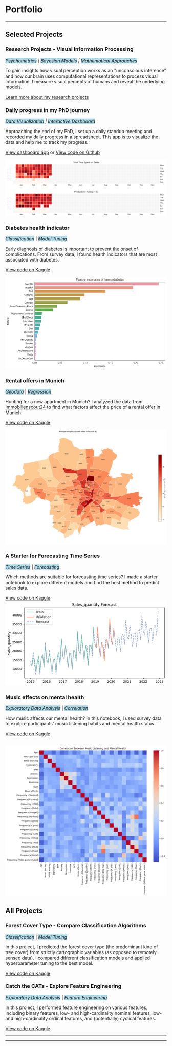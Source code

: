 # Portfolio
---
## Selected Projects 

### Research Projects - Visual Information Processing
*<span style="background-color:lightblue">Psychometrics</span> | 
<span style="background-color:lightblue">Bayesian Models</span> | 
<span style="background-color:lightblue">Mathematical Approaches </span>*

To gain insights how visual perception works as an "unconscious inference" and how our brain uses computational representations to process visual information, I measure visual percepts of humans and reveal the underlying models.

[Learn more about my research projects](/projects/visual-information-processing.md)

### Daily progress in my PhD journey
*<span style="background-color:lightblue">Data Visualization</span> | 
<span style="background-color:lightblue">Interactive Dashboard</span>*

Approaching the end of my PhD, I set up a daily standup meeting and recorded my daily progress in a spreadsheet. This app is to visualize the data and help me to track my progress.

[View dashboard app](https://yannansoda-standup-updates-dashboard-main-5d3sx1.streamlit.app/) or [View code on Github](https://github.com/yannansoda/standup-updates-dashboard)

![](/images/calmap.png)

### Diabetes health indicator
*<span style="background-color:lightblue">Classification</span>* | 
*<span style="background-color:lightblue">Model Tuning</span>*

Early diagnosis of diabetes is important to prevent the onset of complications. From survey data, I found health indicators that are most associated with diabetes.

[View code on Kaggle](https://www.kaggle.com/yannansu/predict-diabetes-with-health-indicators)

![](/images/important-features.png)

### Rental offers in Munich 
*<span style="background-color:lightblue">Geodata</span>* | 
*<span style="background-color:lightblue">Regression</span>* 

Hunting for a new apartment in Munich? I analyzed the data from [Immobilienscout24](https://www.immobilienscout24.de/) to find what factors affect the price of a rental offer in Munich.

[View code on Kaggle](https://www.kaggle.com/yannansu/apartment-rental-offers-munich)

![](/images/avg_unit_rent_muc.png)

### A Starter for Forecasting Time Series
*<span style="background-color:lightblue">Time Series</span>* | 
*<span style="background-color:lightblue">Forecasting</span>*

Which methods are suitable for forecasting time series? I made a starter notebook to explore different models and find the best method to predict sales data.

[View code on Kaggle](https://www.kaggle.com/yannansu/a-starter-for-forecasting-models)
![](/images/sale-quantity-forecast.png)

### Music effects on mental health
*<span style="background-color:lightblue">Exploratory Data Analysis</span>* | 
*<span style="background-color:lightblue">Correlation</span>*

How music affects our mental health? In this notebook, I used survey data to explore participants' music listening habits and mental health status. 

[View code on Kaggle](https://www.kaggle.com/code/yannansu/music-and-mental-health-eda)

![](/images/music-health-corr.png)
---

## All Projects

### Forest Cover Type - Compare Classification Algorithms
*<span style="background-color:lightblue">Classification</span>* | 
*<span style="background-color:lightblue">Model Tuning</span>*

In this project, I predicted the forest cover type (the predominant kind of tree cover) from strictly cartographic variables (as opposed to remotely sensed data). I compared different classification models and applied hyperparameter tuning to the best model.

[View code on Kaggle](https://www.kaggle.com/code/yannansu/forestcovertype-hyperparametertuning)

### Catch the CATs - Explore Feature Engineering
*<span style="background-color:lightblue">Exploratory Data Analysis</span>* |
*<span style="background-color:lightblue">Feature Engineering</span>*

In this project, I performed feature engineering on various features, including binary features, low- and high-cardinality nominal features, low- and high-cardinality ordinal features, and (potentially) cyclical features.

[View code on Kaggle](https://www.kaggle.com/code/yannansu/catch-the-cats-explore-feature-engineering)
<!-- 
[Catch the CATs - Explore Feature Engineering](/projects/catch-the-cats.md) -->
<!-- <img src="images/dummy_thumbnail.jpg?raw=true"/> -->

---

<!-- [Forest Cover Type - Compare Classification Algorithms](/projects/forest-cover-type.md) -->
<!-- <img src="images/dummy_thumbnail.jpg?raw=true"/> -->

---

<!-- ### Side Projects

- [Project 1 Title](http://example.com/)
- [Project 2 Title](http://example.com/)
- [Project 3 Title](http://example.com/)
- [Project 4 Title](http://example.com/)
- [Project 5 Title](http://example.com/) -->

